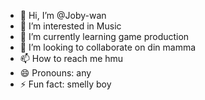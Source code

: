 - 👋 Hi, I’m @Joby-wan
- 👀 I’m interested in Music
- 🌱 I’m currently learning game production
- 💞️ I’m looking to collaborate on din mamma
- 📫 How to reach me hmu
- 😄 Pronouns: any
- ⚡ Fun fact: smelly boy

<!---
Joby-wan/Joby-wan is a ✨ special ✨ repository because its `README.md` (this file) appears on your GitHub profile.
You can click the Preview link to take a look at your changes.
--->
